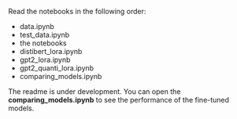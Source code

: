 Read the notebooks in the following order:
- data.ipynb
- test_data.ipynb
- the notebooks
- distibert_lora.ipynb
- gpt2_lora.ipynb
- gpt2_quanti_lora.ipynb
- comparing_models.ipynb

The readme is under development. You can open the **comparing_models.ipynb** to see the performance of the fine-tuned models.
